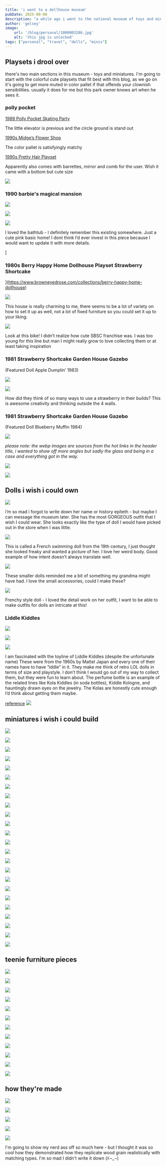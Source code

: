 ```yaml
---
title: 'i went to a dollhouse museum'
pubDate: 2025-08-08
description: "a while ago i went to the national museum of toys and miniatures in kansas city, mo. this was during my arduous 24+ bus ride from hell (more on that never) and i was surprised this gem existed. it's got a great combination of both nostalgia and history. let's just get straight to the goods"
author: 'gelsey'
image:
    url: '/blog/personal/1000003286.jpg'
    alt: 'this jpg is unlocked'
tags: ["personal", "travel", "dolls", "minis"]
---
```

## Playsets i drool over

there's two main sections in this museum - toys and miniatures. I'm going to start with the colorful cute playsets that fit best with this blog, as we go on it's going to get more muted in color pallet if that offends your clownish sensibilities. usually it does for me but this park owner knows art when he sees it.

### polly pocket

[1989 Polly Pocket Skating Party](http://www.onlypollypocket.com/1989/Skating_Party/skating_party.html)

The little elevator is previous and the circle ground is stand out

[1990s Midge’s Flower Shop](http://www.onlypollypocket.com/1990/Midge_s_Flower_Shop/midges_flower_shop.html)

The color pallet is satisfyingly matchy

[1990s Pretty Hair Playset](http://www.onlypollypocket.com/1990/Pretty_Hair_Playset/pretty_hair_playset.html)

Apparently also comes with barrettes, mirror and comb for the user. Wish it came with a bottom but cute size

![](/blog/personal/1000003286.jpg)



### 1990 barbie's magical mansion

![](https://www.worthpoint.com/worthopedia/1990-barbie-magical-mansion-sale-474225244)

![](/blog/personal/bdh2.jpg)

![](/blog/personal/bdh1.jpg)

I loved the bathtub - I definitely remember this existing somewhere. Just a cute pink basic home! I dont think I’d ever invest in this piece because I would want to update it with more details.

[

### 1980s Berry Happy Home Dollhouse Playset Strawberry Shortcake

](https://www.browneyedrose.com/collections/berry-happy-home-dollhouse)

![](/blog/personal/sbsc1.webp)

This house is really charming to me, there seems to be a lot of variety on how to set it up as well, not a lot of fixed furniture so you could set it up to your liking.

![](/blog/personal/sbsc2.jpg)

Look at this bike! I didn’t realize how cute SBSC franchise was. I was too young for this line but man I might really grow to love collecting them or at least taking inspiration

### 1981 Strawberry Shortcake Garden House Gazebo

(Featured Doll Apple Dumplin’ 1983)

![](/blog/personal/sbsc3.jpg)

![](/blog/personal/sbsc6.webp)

How did they think of so many ways to use a strawberry in their builds? This is awesome creativity and thinking outside the 4 walls.

### 1981 Strawberry Shortcake Garden House Gazebo

(Featured Doll Blueberry Muffin 1984)

![](/blog/personal/sbsc5.webp)

_please note: the webp images are sources from the hot links in the header title, i wanted to show off more angles but sadly the glass and being in a case and everything got in the way._

![](/blog/personal/sbsc4.webp)

![](/div/heartdiv.png)

## Dolls i wish i could own

![](/blog/personal/greendoll.jpg)

i’m so mad i forgot to write down her name or history epiteth - but maybe I can message the museum later. She has the most GORGEOUS outfit that I wish I could wear. She looks exactly like the type of doll I would have picked out in the store when I was little.

![](/blog/personal/swimdoll.jpg)

This is called a French swimming doll from the 19th century, I just thought she looked freaky and wanted a picture of her. I love her weird body. Good example of how intent doesn’t always translate well.

![](/blog/personal/tinies.jpg)

These smaller dolls reminded me a bit of something my grandma might have had. I love the small accessories, could I make these?

![](/blog/personal/fronch.jpg)

Frenchy style doll - I loved the detail work on her outfit, I want to be able to make outfits for dolls an intricate at this!

### Liddle Kiddles

![](/blog/personal/cola1.webp)

![](/blog/personal/cola2.jpg)

![](/blog/personal/cola3.jpg)

I am fascinated with the toyline of Liddle Kiddles (despite the unfortunate name) These were from the 1960s by Mattel Japan and every one of their names have to have “iddle” in it. They make me think of retro LOL dolls in terms of size and playstyle. I don’t think I would go out of my way to collect them, but they were fun to learn about. The perfume bottle is an example of the related lines like Kola Kiddles (in soda bottles), Kiddle Kologne, and hauntingly drawn eyes on the jewelry. The Kolas are honestly cute enough I’d think about getting them maybe.

[reference](https://www.dollreference.com/mattel-liddle-kiddles-dolls-first-twenty-four-usa/) ![](/gl-pixels/heartdiv.png)

## miniatures i wish i could build

![](/blog/personal/1000003355.jpg)

![](/blog/personal/1000003349.jpg)

![](/blog/personal/10000033023.jpg)

![](/blog/personal/1000003332.jpg)

![](/blog/personal/1000003333.jpg)

![](/blog/personal/1000003328.jpg)

![](/blog/personal/1000003329.jpg)

![](/blog/personal/1000003330.jpg)

![](/blog/personal/1000003331.jpg)

![](/blog/personal/1000003339.jpg)

![](/blog/personal/1000003340.jpg)

![](/blog/personal/1000003341.jpg)

![](/blog/personal/1000003348.jpg)

![](/blog/personal/1000003319.jpg)

![](/blog/personal/1000003320.jpg)

![](/blog/personal/1000003321.jpg)

![](/blog/personal/1000003322.jpg)

![](/blog/personal/1000003324.jpg)

![](/blog/personal/1000003315.jpg)

![](/blog/personal/1000003327.jpg)

![](/blog/personal/1000003314.jpg)

![](/blog/personal/1000003303.jpg)

![](/blog/personal/1000003304.jpg)

![](/div/heartdiv.png)

## teenie furniture pieces

![](/blog/personal/1000003317.jpg)

![](/blog/personal/1000003318.jpg)

![](/blog/personal/1000003316.jpg)

![](/blog/personal/1000003313.jpg)

![](/blog/personal/1000003301.jpg)

![](/blog/personal/1000003308.jpg)

![](/blog/personal/1000003307.jpg)

![](/blog/personal/1000003311.jpg)

![](/blog/personal/1000003306.jpg)

![](/blog/personal/1000003310.jpg)

![](/blog/personal/1000003309.jpg)

![](/div/heartdiv.png)

## how they're made

![](/blog/personal/1000003305.jpg)

![](/blog/personal/1000003335.jpg)

![](/blog/personal/1000003338.jpg)

![](/blog/personal/1000003337.jpg)

![](/blog/personal/1000003336.jpg)

I'm going to show my nerd ass off so much here - but I thought it was so cool how they demonstrated how they replicate wood grain realistically with matching types. I'm so mad I didn't write it down (ꐦ¬\_¬)